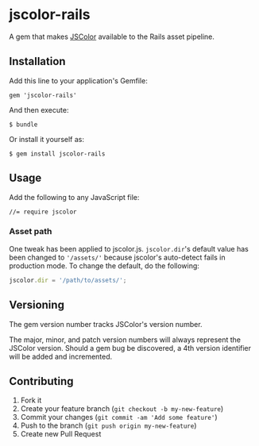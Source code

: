 # jscolor-rails

A gem that makes [JSColor](http://jscolor.com/) available to the Rails asset pipeline.

## Installation

Add this line to your application's Gemfile:

    gem 'jscolor-rails'

And then execute:

    $ bundle

Or install it yourself as:

    $ gem install jscolor-rails

## Usage

Add the following to any JavaScript file:

    //= require jscolor
    
### Asset path

One tweak has been applied to jscolor.js. `jscolor.dir`'s default value has been changed to `'/assets/'` because jscolor's auto-detect fails in production mode. To change the default, do the following:

````javascript
jscolor.dir = '/path/to/assets/';
````

## Versioning

The gem version number tracks JSColor's version number.

The major, minor, and patch version numbers will always represent the JSColor version. Should a gem bug be discovered, a 4th version identifier will be added and incremented.

## Contributing

1. Fork it
2. Create your feature branch (`git checkout -b my-new-feature`)
3. Commit your changes (`git commit -am 'Add some feature'`)
4. Push to the branch (`git push origin my-new-feature`)
5. Create new Pull Request
